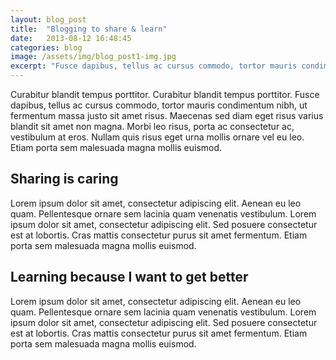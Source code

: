 ```yaml
---
layout: blog_post
title:  "Blogging to share & learn"
date:   2013-08-12 16:48:45
categories: blog
image: /assets/img/blog_post1-img.jpg
excerpt: "Fusce dapibus, tellus ac cursus commodo, tortor mauris condimentum nibh, ut fermentum massa justo sit amet risu. Morbi leo risus, porta ac consectetur ac, vestibulum at eros. Cum sociis natoque penatibus."
---
```


Curabitur blandit tempus porttitor. Curabitur blandit tempus porttitor. Fusce dapibus, tellus ac cursus commodo, tortor mauris condimentum nibh, ut fermentum massa justo sit amet risus. Maecenas sed diam eget risus varius blandit sit amet non magna. Morbi leo risus, porta ac consectetur ac, vestibulum at eros. Nullam quis risus eget urna mollis ornare vel eu leo. Etiam porta sem malesuada magna mollis euismod.

## Sharing is caring

Lorem ipsum dolor sit amet, consectetur adipiscing elit. Aenean eu leo quam. Pellentesque ornare sem lacinia quam venenatis vestibulum. Lorem ipsum dolor sit amet, consectetur adipiscing elit. Sed posuere consectetur est at lobortis. Cras mattis consectetur purus sit amet fermentum. Etiam porta sem malesuada magna mollis euismod.

## Learning because I want to get better

Lorem ipsum dolor sit amet, consectetur adipiscing elit. Aenean eu leo quam. Pellentesque ornare sem lacinia quam venenatis vestibulum. Lorem ipsum dolor sit amet, consectetur adipiscing elit. Sed posuere consectetur est at lobortis. Cras mattis consectetur purus sit amet fermentum. Etiam porta sem malesuada magna mollis euismod.